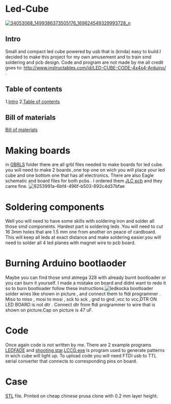 # Led-Cube

[![34053068_1499386373505176_169624549329993728_n](https://user-images.githubusercontent.com/30388414/40851342-6bceb6f2-65c7-11e8-82b1-2a388cab09af.jpg)](https://www.youtube.com/watch?v=qzwoztolV-c)



## Intro<a name="intro"></a>

Small and compact led cube powered by usb  that is (kinda) easy to build.I decided to make this project for my own amusement and to train smd soldering and pcb design. Code and program are not made  by me all credit goes to: http://www.instructables.com/id/LED-CUBE-CODE-4x4x4-Arduino/ .

## Table of contents<a name="table"></a>
 1.[Intro](#intro)
 2.[Table of contents](#table)
    
   
   
## Bill of materials
  [ Bill of materials](https://github.com/Ropecar5/Led-Cube/blob/master/BILL%20OF%20MATERIALS.txt)
# **Making boards**
in [GBRLS](https://github.com/Ropecar5/Led-Cube/tree/master/GRBLS) folder there are all grbl files needed to make boards for led cube.
you will need to make 2 boards ,one top one on wich you will place your led cube and one bottom one that has all electronics.
There are also Eagle schematic and board files for both pcbs . I ordered them [JLC pcb](https://jlcpcb.com/) and they came fine.
![8253991a-6bf4-496f-b503-892c4d37bfae](https://user-images.githubusercontent.com/30388414/40852599-364db718-65cb-11e8-89c3-0b44dfcc94bc.jpg)

# **Soldering components**
 Well you will need to have some skills with soldering iron and solder all those smd components. Hardest part is soldering leds .You will need to cut 16 3mm holes that are 1.5 mm one from another on peace of cardboard. This will keep all leds at exact distance and make soldering easier.you will need to solder all 4 led planes with magnet wire to pcb board.
 
 # **Burning Arduino bootlaoder**
 Maybe you can find those smd atmega 328 with already burnt bootloader or you can burn it yourself. I made a mistake on board and didnt want to redo it so to burn bootloader follow these instructions.![ledkocka bootloader](https://user-images.githubusercontent.com/30388414/40853525-ae76581e-65ce-11e8-86de-0de6731c919b.jpg)
 solder wires like shown in picture ,  and connect them to ftdi programmer .
Miso to miso , mosi to mosi , sck to sck , gnd to gnd ,vcc to vcc,DTR ON LED BOARD is not dtr .
Connect dtr from ftdi programmer to wire that is shown on picture.Cap on picture is 47 uF.


# **Code**
Once again code is not written by me. There are 2 example programs [LEDFADE](https://github.com/Ropecar5/Led-Cube/tree/master/LEDFADE) and
[shooting star](https://github.com/Ropecar5/Led-Cube/tree/master/shooting_star).[LCCG.exe](https://github.com/Ropecar5/Led-Cube/blob/master/LCCG.exe) is program used to generate patterns in wich cube will light up.  To upload code you will need FTDI usb to TTL serial converter that connects to corresponding pins on board.
# **Case**
[STL](https://github.com/Ropecar5/Led-Cube/tree/master/files) file. Printed on cheap chinese prusa clone with 0.2 mm layer height.


